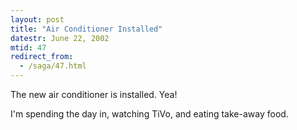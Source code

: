```yaml
---
layout: post
title: "Air Conditioner Installed"
datestr: June 22, 2002
mtid: 47
redirect_from:
  - /saga/47.html
---
```


The new air conditioner is installed. Yea!

I'm spending the day in, watching TiVo, and eating take-away food.

